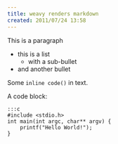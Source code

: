```yaml
---
title: weavy renders markdown
created: 2011/07/24 13:58
---
```

This is a paragraph

* this is a list
    * with a sub-bullet
* and another bullet

Some `inline code()` in text.

A code block:

    :::c
    #include <stdio.h> 
    int main(int argc, char** argv) {
        printf("Hello World!");
    }
